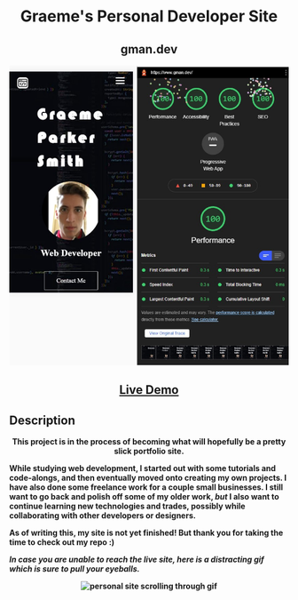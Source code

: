<div align="center">

# Graeme's Personal Developer Site

## **gman.dev**

<p>

![developer page hero snip](./images/perfect-score.jpg)

</p>

<h2></strong><a href="https://graeme-parker-smith.github.io/personal-site/">Live Demo</a><strong></h2>

</div>

## Description

<div align="center">
<strong>This project is in the process of becoming what will hopefully be a pretty slick portfolio site.</strong>
</div>

<p>
While studying web development, I started out with some tutorials and code-alongs, and then eventually moved onto creating my own projects. I have also done some freelance work for a couple small businesses. I still want to go back and polish off some of my older work, <i>but</i> I also want to continue learning new technologies and trades, possibly while collaborating with other developers or designers. 
</p>
<p>
    As of writing this, my site is not yet finished! But thank you for taking the time to check out my repo :)
</p>
<p><i>In case you are unable to reach the live site, here is a distracting gif which is sure to pull your eyeballs.</i></p>
<div align="center">

![personal site scrolling through gif](./images/personal-preview.gif)

</div>
